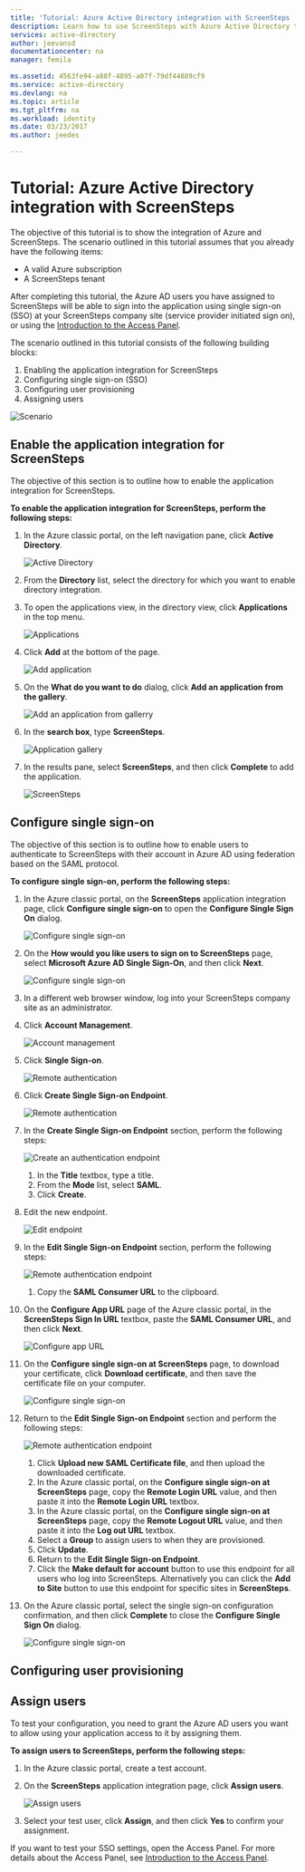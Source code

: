 ```yaml
---
title: 'Tutorial: Azure Active Directory integration with ScreenSteps | Microsoft Docs'
description: Learn how to use ScreenSteps with Azure Active Directory to enable single sign-on, automated provisioning, and more!
services: active-directory
author: jeevansd
documentationcenter: na
manager: femila

ms.assetid: 4563fe94-a88f-4895-a07f-79df44889cf9
ms.service: active-directory
ms.devlang: na
ms.topic: article
ms.tgt_pltfrm: na
ms.workload: identity
ms.date: 03/23/2017
ms.author: jeedes

---
```

# Tutorial: Azure Active Directory integration with ScreenSteps
The objective of this tutorial is to show the integration of Azure and ScreenSteps.
The scenario outlined in this tutorial assumes that you already have the following items:

* A valid Azure subscription
* A ScreenSteps tenant

After completing this tutorial, the Azure AD users you have assigned to ScreenSteps will be able to sign into the application using single sign-on (SSO) at your ScreenSteps company site (service provider initiated sign on), or using the [Introduction to the Access Panel](active-directory-saas-access-panel-introduction.md).

The scenario outlined in this tutorial consists of the following building blocks:

1. Enabling the application integration for ScreenSteps
2. Configuring single sign-on (SSO) 
3. Configuring user provisioning
4. Assigning users

![Scenario](./media/active-directory-saas-screensteps-tutorial/IC778516.png "Scenario")

## Enable the application integration for ScreenSteps
The objective of this section is to outline how to enable the application integration for ScreenSteps.

**To enable the application integration for ScreenSteps, perform the following steps:**

1. In the Azure classic portal, on the left navigation pane, click **Active Directory**.

    ![Active Directory](./media/active-directory-saas-screensteps-tutorial/IC700993.png "Active Directory")
2. From the **Directory** list, select the directory for which you want to enable directory integration.

3. To open the applications view, in the directory view, click **Applications** in the top menu.

    ![Applications](./media/active-directory-saas-screensteps-tutorial/IC700994.png "Applications")
4. Click **Add** at the bottom of the page.

    ![Add application](./media/active-directory-saas-screensteps-tutorial/IC749321.png "Add application")
5. On the **What do you want to do** dialog, click **Add an application from the gallery**.

    ![Add an application from gallerry](./media/active-directory-saas-screensteps-tutorial/IC749322.png "Add an application from gallerry")
6. In the **search box**, type **ScreenSteps**.

    ![Application gallery](./media/active-directory-saas-screensteps-tutorial/IC778517.png "Application gallery")
7. In the results pane, select **ScreenSteps**, and then click **Complete** to add the application.

    ![ScreenSteps](./media/active-directory-saas-screensteps-tutorial/IC778518.png "ScreenSteps")
   
## Configure single sign-on
The objective of this section is to outline how to enable users to authenticate to ScreenSteps with their account in Azure AD using federation based on the SAML protocol.

**To configure single sign-on, perform the following steps:**

1. In the Azure classic portal, on the **ScreenSteps** application integration page, click **Configure single sign-on** to open the **Configure Single Sign On** dialog.

    ![Configure single sign-on](./media/active-directory-saas-screensteps-tutorial/IC778519.png "Configure single sign-on")
2. On the **How would you like users to sign on to ScreenSteps** page, select **Microsoft Azure AD Single Sign-On**, and then click **Next**.

    ![Configure single sign-on](./media/active-directory-saas-screensteps-tutorial/IC778520.png "Configure single sign-on")

3. In a different web browser window, log into your ScreenSteps company site as an administrator.

4. Click **Account Management**.

    ![Account management](./media/active-directory-saas-screensteps-tutorial/IC778523.png "Account management")

5. Click **Single Sign-on**.

    ![Remote authentication](./media/active-directory-saas-screensteps-tutorial/IC778524.png "Remote authentication")

6. Click **Create Single Sign-on Endpoint**.

    ![Remote authentication](./media/active-directory-saas-screensteps-tutorial/IC778525.png "Remote authentication")

7. In the **Create Single Sign-on Endpoint** section, perform the following steps:

    ![Create an authentication endpoint](./media/active-directory-saas-screensteps-tutorial/IC778526.png "Create an authentication endpoint")

    1. In the **Title** textbox, type a title.
    2. From the **Mode** list, select **SAML**.
    3. Click **Create**.

8. Edit the new endpoint.

    ![Edit endpoint](./media/active-directory-saas-screensteps-tutorial/IC778528.png "Edit endpoint")

9. In the **Edit Single Sign-on Endpoint** section, perform the following steps:

    ![Remote authentication endpoint](./media/active-directory-saas-screensteps-tutorial/IC778527.png "Remote authentication endpoint")

    1. Copy the **SAML Consumer URL** to the clipboard.

10. On the **Configure App URL** page of the Azure classic portal, in the **ScreenSteps Sign In URL** textbox, paste the **SAML Consumer URL**, and then click **Next**.

    ![Configure app URL](./media/active-directory-saas-screensteps-tutorial/IC778521.png "Configure app URL")

11. On the **Configure single sign-on at ScreenSteps** page, to download your certificate, click **Download certificate**, and then save the certificate file on your computer.

    ![Configure single sign-on](./media/active-directory-saas-screensteps-tutorial/IC778522.png "Configure single sign-on")


12. Return to the **Edit Single Sign-on Endpoint** section and perform the following steps:

    ![Remote authentication endpoint](./media/active-directory-saas-screensteps-tutorial/IC778527.png "Remote authentication endpoint")

    1. Click **Upload new SAML Certificate file**, and then upload the downloaded certificate.
    2. In the Azure classic portal, on the **Configure single sign-on at ScreenSteps** page, copy the **Remote Login URL** value, and then paste it into the **Remote Login URL** textbox.
    3. In the Azure classic portal, on the **Configure single sign-on at ScreenSteps** page, copy the **Remote Logout URL** value, and then paste it into the **Log out URL** textbox.
    4. Select a **Group** to assign users to when they are provisioned.
    5. Click **Update**.
    6. Return to the **Edit Single Sign-on Endpoint**.
    7. Click the **Make default for account** button to use this endpoint for all users who log into ScreenSteps. Alternatively you can click the **Add to Site** button to use this endpoint for specific sites in **ScreenSteps**.


12. On the Azure classic portal, select the single sign-on configuration confirmation, and then click **Complete** to close the **Configure Single Sign On** dialog.

    ![Configure single sign-on](./media/active-directory-saas-screensteps-tutorial/IC778542.png "Configure single sign-on")

## Configuring user provisioning



## Assign users
To test your configuration, you need to grant the Azure AD users you want to allow using your application access to it by assigning them.

**To assign users to ScreenSteps, perform the following steps:**

1. In the Azure classic portal, create a test account.
2. On the **ScreenSteps** application integration page, click **Assign users**.

    ![Assign users](./media/active-directory-saas-screensteps-tutorial/IC778548.png "Assign users")
3. Select your test user, click **Assign**, and then click **Yes** to confirm your assignment.


If you want to test your SSO settings, open the Access Panel. For more details about the Access Panel, see [Introduction to the Access Panel](active-directory-saas-access-panel-introduction.md).

